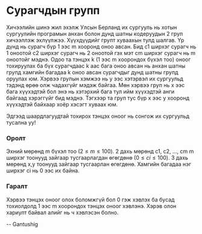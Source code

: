Сурагчдын групп
===============
Хичээлийн шинэ жил эхэлж Улсын Берланд их сургууль нь хотын сургуулийн програмын
анхан болон дунд шатны кодеруудын 2 груп хичээллэж эхлүүлжээ. Хүүхдүүдийг групт
хуваахын тулд шалгав. Үр дүнд нь сурагч бүр 1 ээс m хооронд оноо авсан. Бид c1
ширхэг сурагч нь 1 оноотой c2 ширхэг сурагч нь 2 оноотой гэх мэт cm ширхэг
сурагч нь m оноотойг мэднэ. Одоо та тэнцэх k (1 ээс m хоорондох бүхэл тоо) оноог
тохируулах ба бүх сурагчдаас k аас бага оноо авсан нь анхан шатны групд хамгийн
багадаа k оноо авсан сурагчдыг дунд шатны групд оруулах юм. Хэрвээ групын хэмжээ
нь y ээс хэтэрвэл их сургуульд тэдэнд өрөө олж чадахгүйг мэдэж байгаа. Мөн
хэрвээ груп нь x ээс бага хүүхэдтэй бол энэ нь хэтэрхий бага тул ийм хүүхэдтэй
анги байгаад хэрэггүйг бид мэднэ. Тэгхээр та груп тус бүр x ээс y хооронд
хүүхэдтэй байхаар хоёр хэсэгт хуваах юм.

Эдгээд шаардлагуудтай тохирох тэнцэх оноог нь сонгож их сургуульд тусална уу!


### Оролт
Эхний мөрөнд m бүхэл тоо ($2 ≤ m ≤ 100$). 2 дахь мөрөнд  c1, c2, ..., cm m ширхэг
тоонууд зайгаар тусгаарлагдан өгөгдөнө ($0 ≤ ci ≤ 100$). 3 дахь мөрөнд x,y тоонууд
зайгаар тусгаарлан өгөгдөнө. Хамгийн багадаа нэг ширхэг ci нь 0 ээс их байна.


### Гаралт
Хэрвээ тэнцэх оноог олох боломжгүй бол 0 гэж хэвлэх ба бусад тохиолдолд 1 ээс m
хоорондох тэнцэх оноог хэвлэнэ. Хэрэв олон хариулт байвал алийг нь ч хэвлэсэн
болно.

-- Gantushig

